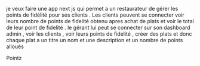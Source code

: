 je veux faire une app next js qui permet a un restaurateur de gérer les points de fidélité pour ses clients . Les clients peuvent se connecter voir leurs nombre de points de fidelité obtenu apres achat de plats et voir le total de leur point de fidelité . le gérant lui peut se connecter sur son dashboard admin , voir les clients , voir leurs points de fidelité , créer des plats et donc chaque plat a un titre un nom et une description et un nombre de points alloués

Pointz
